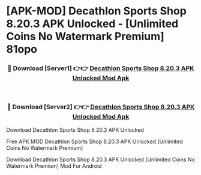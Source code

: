# [APK-MOD] Decathlon Sports Shop 8.20.3 APK Unlocked - [Unlimited Coins No Watermark Premium] 81opo



<div align="center">
<h3>🔴 Download [Server1] 👉👉 <a href="https://momento.my/?title=Decathlon_Sports_Shop_8.20.3_APK_Unlocked">Decathlon Sports Shop 8.20.3 APK Unlocked Mod Apk</a></h3><br>

<h3>🔴 Download [Server2] 👉👉 <a href="https://momento.my/?title=Decathlon_Sports_Shop_8.20.3_APK_Unlocked">Decathlon Sports Shop 8.20.3 APK Unlocked Mod Apk</a></h3>
</div>



Download Decathlon Sports Shop 8.20.3 APK Unlocked 

Free APK MOD Decathlon Sports Shop 8.20.3 APK Unlocked [Unlimited Coins No Watermark Premium]

Download Decathlon Sports Shop 8.20.3 APK Unlocked [Unlimited Coins No Watermark Premium] Mod For Android
